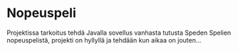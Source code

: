 # Nopeuspeli
Projektissa tarkoitus tehdä Javalla sovellus vanhasta tutusta Speden Spelien nopeuspelistä, projekti on hyllyllä ja tehdään kun aikaa on jouten...
